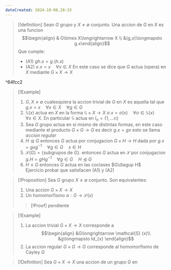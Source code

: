 ```yaml
---
dateCreated: 2024-10-08,20:33
---
```

>[!definition]
>Sean $G$ grupo y $X\neq\emptyset$ conjunto. Una accion de $G$ en $X$ es una funcion 
>$$\begin{align} & G\times X\longrightarrow X \\
 &(g,x)\longmapsto g.x\end{align}$$
 > Que cumple:
 > - (A1) $gh.x=g.(h.x)$
 > - (A2) $e.x=x\quad\forall x\in X$
> En este caso se dice que $G$ actua (opera) en $X$ mediante $G\times X\longrightarrow X$

^64fcc2

>[!Example]
>1. $G,X\neq\emptyset$ cualesquiera la accion trivial de $G$ en $X$ es aquella tal que $g.x=x\quad\forall x\in X\quad\forall g\in G$ 
>2. $\mathbb{S}(x)$ actua en $X$ en la forma $\mathbb{S}\times X\longrightarrow X$ $\sigma.x=\sigma(x)\quad\forall \sigma\in \mathbb{S}(x)\quad\forall x\in X$. En particular $\mathbb{S}$ actua en $I_{n}=\{ 1,\ldots n \}$
>3. Sea $G$ grupo actua en si mismo de distintas formas, en este caso mediante el producto $G\times G \longrightarrow G$ es decir $g.x=gx$ esto se llama *accion regular*
>4. $H\trianglelefteq G$ entonces $G$ actua por conjugacion $G\times H \longrightarrow H$ dada por $g.x=gxg^{-1}\quad\forall g\in G\quad x\in H$
>5.  $\mathcal{S}(G)=\{ \text{subgrupos de } G \}$. entonces $G$ actua en $\mathcal{S}$ por conjugacion $g.H=gHg^{-1}\quad\forall g\in G\quad H\trianglelefteq G$
>6. $H\leq G$ entonces $G$ actua en las coclases $G\diagup H$  
> Ejercicio probar que satisfacen (A1) y (A2)

>[!Proposition]
>Sea $G$ grupo $X\neq\emptyset$ conjunto. Son equivalentes:
>1. Una accion $G\times X \longrightarrow X$
>2. Un homomorfismo $\alpha : G\rightarrow \mathcal{S} (x)$
>>[!Proof]
>>pendiente

>[!Example]
>1. La accion trivial $G\times X\rightarrow X$ corresponde a 
>$$\begin{align} &G\longrightarrow \mathcal{S} (x)\\
>&g\longmapsto Id_{x}
>\end{align}$$
>2. La accion regular $G\times G\longrightarrow G$ corresponde al homomorfismo de Cayley $G$

>[!Definition]
>Sea $G\times X\longrightarrow X$ una accion de un grupo $G$ en 
>